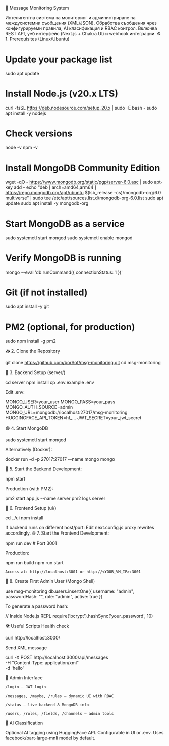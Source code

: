 📡 Message Monitoring System

Интелигентна система за мониторинг и администриране на междусистемни съобщения (XML/JSON).
Обработва съобщения чрез конфигурируеми правила, AI класификация и RBAC контрол. Включва REST API, уеб интерфейс (Next.js + Chakra UI) и webhook интеграции.
⚙️ 1. Prerequisites (Linux/Ubuntu)

# Update your package list
sudo apt update

# Install Node.js (v20.x LTS)
curl -fsSL https://deb.nodesource.com/setup_20.x | sudo -E bash -
sudo apt install -y nodejs

# Check versions
node -v
npm -v

# Install MongoDB Community Edition
wget -qO - https://www.mongodb.org/static/pgp/server-6.0.asc | sudo apt-key add -
echo "deb [ arch=amd64,arm64 ] https://repo.mongodb.org/apt/ubuntu $(lsb_release -cs)/mongodb-org/6.0 multiverse" | sudo tee /etc/apt/sources.list.d/mongodb-org-6.0.list
sudo apt update
sudo apt install -y mongodb-org

# Start MongoDB as a service
sudo systemctl start mongod
sudo systemctl enable mongod

# Verify MongoDB is running
mongo --eval 'db.runCommand({ connectionStatus: 1 })'

# Git (if not installed)
sudo apt install -y git

# PM2 (optional, for production)
sudo npm install -g pm2

📥 2. Clone the Repository

git clone https://github.com/borSof/msg-monitoring.git
cd msg-monitoring

🔧 3. Backend Setup (server/)

cd server
npm install
cp .env.example .env

Edit .env:

MONGO_USER=your_user
MONGO_PASS=your_pass
MONGO_AUTH_SOURCE=admin
MONGO_URL=mongodb://localhost:27017/msg-monitoring
HUGGINGFACE_API_TOKEN=hf_...
JWT_SECRET=your_jwt_secret

🟢 4. Start MongoDB

sudo systemctl start mongod

Alternatively (Docker):

docker run -d -p 27017:27017 --name mongo mongo

🚀 5. Start the Backend
Development:

npm start

Production (with PM2):

pm2 start app.js --name server
pm2 logs server

🎨 6. Frontend Setup (ui/)

cd ../ui
npm install

If backend runs on different host/port:
Edit next.config.js proxy rewrites accordingly.
🌐 7. Start the Frontend
Development:

npm run dev   # Port 3001

Production:

npm run build
npm run start

    Access at: http://localhost:3001 or http://<YOUR_VM_IP>:3001

👤 8. Create First Admin User (Mongo Shell)

use msg-monitoring
db.users.insertOne({
  username: "admin",
  passwordHash: "<bcrypt-hash>",
  role: "admin",
  active: true
})

To generate a password hash:

// Inside Node.js REPL
require('bcrypt').hashSync('your_password', 10)

🛠️ Useful Scripts
Health check

curl http://localhost:3000/

Send XML message

curl -X POST http://localhost:3000/api/messages \
  -H "Content-Type: application/xml" \
  -d '<msg><text>hello</text></msg>'

🔐 Admin Interface

    /login — JWT login

    /messages, /maybe, /rules — dynamic UI with RBAC

    /status — live backend & MongoDB info

    /users, /roles, /fields, /channels — admin tools

🧠 AI Classification

Optional AI tagging using HuggingFace API. Configurable in UI or .env.
Uses facebook/bart-large-mnli model by default.
